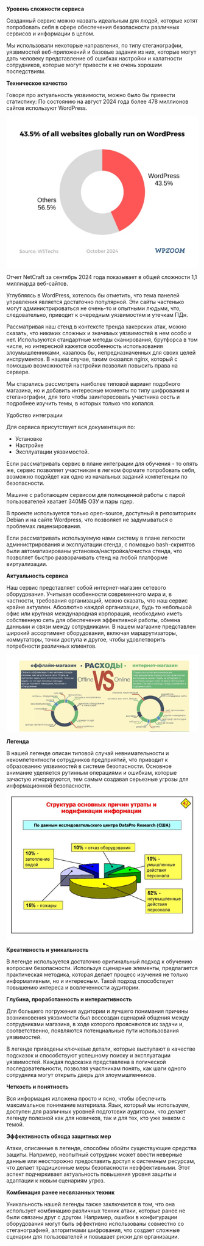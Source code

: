 ﻿**Уровень сложности сервиса**

Созданный сервис можно назвать идеальным для людей, которые хотят попробовать себя в сфере обеспечения безопасности различных сервисов и информации в целом.

Мы использовали некоторые направления, по типу стеганографии, уязвимостей веб-приложений и базовые задания из них, которые могут дать человеку представление об ошибках настройки и халатности сотрудников, которые могут привести к не очень хорошим последствиям.

**Техническое качество**

Говоря про актуальность уязвимости, можно было бы привести статистику: По состоянию на август 2024 года более 478 миллионов сайтов используют WordPress. 

![](Aspose.Words.803fafc7-1f7c-4950-83e0-c8ac686cf388.001.png)

Отчет NetCraft за сентябрь 2024 года показывает в общей сложности 1,1 миллиарда веб-сайтов.

Углубляясь в WordPress, хотелось бы отметить, что тема панелей управления является достаточно популярной. Эти сайты частенько могут администрироваться не очень-то и опытными людьми, что, следовательно, приводит к очередным уязвимостям и утечкам ПДн.

Рассматривая наш стенд в контексте тренда хакерских атак, можно сказать, что никаких сложных и значимых уязвимостей в нем особо и нет. Используются стандартные методы сканирования, брутфорса в том числе, но интересной кажется особенность использования злоумышленниками, казалось бы, непредназначенных для своих целей инструментов. В нашем случае, таким оказался nginx, который с помощью возможностей настройки позволил повысить права на сервере.

Мы старались рассмотреть наиболее типовой вариант подобного магазина, но и добавить интересные моменты по типу шифрования и стеганографии, для того чтобы заинтересовать участника сесть и подробнее изучить темы, в которых только что копался.

Удобство интеграции

Для сервиса присутствует вся документация по:

- Установке
- Настройке
- Эксплуатации уязвимостей. 

Если рассматривать сервис в плане интеграции для обучения - то опять же, сервис позволяет участникам в легком формате попробовать себя, возможно подойдет как одно из начальных заданий компетенции по безопасности.

Машине с работающим сервисом для полноценной работы с парой пользователей хватает 340МБ ОЗУ и пары ядер. 

В проекте используется только open-source, доступный в репозиториях Debian и на сайте Wordpress, что позволяет не задумываться о проблемах лицензирования.

Если рассматривать используемую нами систему в плане легкости администрирования и эксплуатации стенда, с помощью bash-скриптов были автоматизированы установка/настройка/очистка стенда, что позволяет быстро разворачивать стенд на любой платформе виртуализации.

**Актуальность сервиса**

Наш сервис представляет собой интернет-магазин сетевого оборудования. Учитывая особенности современного мира и, в частности, требования организаций, можно сказать, что наш сервис крайне актуален. Абсолютно каждой организации, будь то небольшой офис или крупная международная корпорация, необходимо иметь собственную сеть для обеспечения эффективной работы, обмена данными и связи между сотрудниками. В нашем магазине представлен широкий ассортимент оборудования, включая маршрутизаторы, коммутаторы, точки доступа и другое, чтобы удовлетворить потребности различных клиентов.

![Оффлайн-точка или онлайн-магазин: что лучше выбрать для продаж](Aspose.Words.803fafc7-1f7c-4950-83e0-c8ac686cf388.002.png)

**Легенда**

В нашей легенде описан типовой случай невнимательности и некомпетентности сотрудников предприятий, что приводит к образованию уязвимостей в системе безопасности. Основное внимание уделяется рутинным операциями и ошибкам, которые зачастую игнорируются, тем самым создавая серьезные угрозы для информационной безопасности. 

![Справочно-информационная система по защите персональных данных](Aspose.Words.803fafc7-1f7c-4950-83e0-c8ac686cf388.003.png)

**Креативность и уникальность**

В легенде используется достаточно оригинальный подход к обучению вопросам безопасности. Используя сценарные элементы, предлагается практическая методика, которая делает процесс изучения не только информативным, но и интересным. Такой подход способствует повышению интереса и вовлеченности аудитории.

**Глубина, проработанность и интерактивность**

Для большего погружения аудитории и лучшего понимания причины возникновения уязвимости был воссоздан сценарий общения между сотрудниками магазина, в ходе которого проясняются их задачи и, соответственно, появляются потенциальные пути использования уязвимостей.

В легенде приведены ключевые детали, которые выступают в качестве подсказок и способствуют успешному поиску и эксплуатации уязвимостей. Каждая подсказка представлена в логической последовательности, позволяя участникам понять, как шаги одного сотрудника могут открыть дверь для злоумышленников.

**Четкость и понятность**

Вся информация изложена просто и ясно, чтобы обеспечить максимальное понимание материала. Язык, который мы используем, доступен для различных уровней подготовки аудитории, что делает легенду полезной как для новичков, так и для тех, кто уже знаком с темой.

**Эффективность обхода защитных мер**

Атаки, описанные в легенде, способны обойти существующие средства защиты. Например, неопытный сотрудник может ввести неверные данные или неосторожно предоставить доступ к системным ресурсам, что делает традиционные меры безопасности неэффективными. Этот аспект подчеркивает актуальность повышения уровня защиты и адаптации к новым сценариям угроз.



**Комбинация ранее несвязанных техник**

Уникальность нашей легенды также заключается в том, что она использует комбинацию различных техник атаки, которые ранее не были связаны друг с другом. Например, ошибки в конфигурации оборудования могут быть эффективно использованы совместно со стеганографией, алгоритмами шифрования, что создает сложные сценарии для пользователей и повышает риски для организации.


